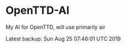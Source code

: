 # OpenTTD-AI
My AI for OpenTTD, will use primarily air

Latest backup: Sun Aug 25 07:46:01 UTC 2019
